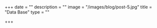 +++
date = ""
description = ""
image = "/images/blog/post-5.jpg"
title = "Data Base"
type = ""

+++
